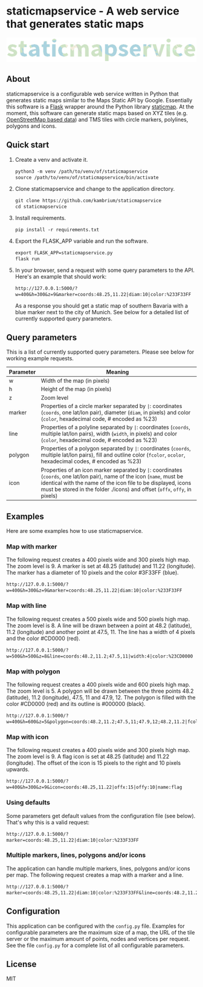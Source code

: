 staticmapservice - A web service that generates static maps
===========================================================

![staticmapservice logo](logo.png)

About
-----
staticmapservice is a configurable web service written in Python that generates static maps similar to the Maps Static API by Google. Essentially this software is a [Flask](http://flask.pocoo.org/) wrapper around the Python library [staticmap](https://github.com/komoot/staticmap). At the moment, this software can generate static maps based on XYZ tiles (e.g. [OpenStreetMap based data](https://wiki.openstreetmap.org/wiki/Tile_servers)) and TMS tiles with circle markers, polylines, polygons and icons.

Quick start
-----------
1. Create a venv and activate it.
    ```
    python3 -m venv /path/to/venv/of/staticmapservice
    source /path/to/venv/of/staticmapservice/bin/activate
    ```
2. Clone staticmapservice and change to the application directory.
    ```
    git clone https://github.com/kambrium/staticmapservice
    cd staticmapservice
    ```
3. Install requirements.
    ```
    pip install -r requirements.txt
    ```
4. Export the FLASK_APP variable and run the software.
    ```
    export FLASK_APP=staticmapservice.py
    flask run
    ```
5. In your browser, send a request with some query parameters to the API. Here's an example that should work:
    ```
    http://127.0.0.1:5000/?w=400&h=300&z=9&marker=coords:48.25,11.22|diam:10|color:%233F33FF
    ```
    As a response you should get a static map of southern Bavaria with a blue marker next to the city of Munich. See below for a detailed list of currently supported query parameters.

Query parameters
----------------
This is a list of currently supported query parameters. Please see below for working example requests.

| Parameter | Meaning |
| --- | --- |
| w | Width of the map (in pixels) |
| h | Height of the map (in pixels) |
| z | Zoom level |
| marker | Properties of a circle marker separated by `\|`: coordinates (`coords`, one lat/lon pair), diameter (`diam`, in pixels) and color (`color`, hexadecimal code, # encoded as %23) |
| line | Properties of a polyline separated by `\|`: coordinates (`coords`, multiple lat/lon pairs), width (`width`, in pixels) and color (`color`, hexadecimal code, # encoded as %23) |
| polygon | Properties of a polygon separated by `\|`: coordinates (`coords`, multiple lat/lon pairs), fill and outline color (`fcolor`, `ocolor`, hexadecimal codes, # encoded as %23) |
| icon | Properties of an icon marker separated by `\|`: coordinates (`coords`, one lat/lon pair), name of the icon (`name`, must be identical with the name of the icon file to be displayed, icons must be stored in the folder ./icons) and offset (`offx`, `offy`, in pixels) |

Examples
--------
Here are some examples how to use staticmapservice.

### Map with marker
The following request creates a 400 pixels wide and 300 pixels high map. The zoom level is 9. A marker is set at 48.25 (latitude) and 11.22 (longitude). The marker has a diameter of 10 pixels and the color #3F33FF (blue).
```
http://127.0.0.1:5000/?w=400&h=300&z=9&marker=coords:48.25,11.22|diam:10|color:%233F33FF
```

### Map with line
The following request creates a 500 pixels wide and 500 pixels high map. The zoom level is 8. A line will be drawn between a point at 48.2 (latitude), 11.2 (longitude) and another point at 47.5, 11. The line has a width of 4 pixels and the color #CD0000 (red).
```
http://127.0.0.1:5000/?w=500&h=500&z=8&line=coords:48.2,11.2;47.5,11|width:4|color:%23CD0000
```

### Map with polygon
The following request creates a 400 pixels wide and 600 pixels high map. The zoom level is 5. A polygon will be drawn between the three points 48.2 (latitude), 11.2 (longitude), 47.5, 11 and 47.9, 12. The polygon is filled with the color #CD0000 (red) and its outline is #000000 (black).
```
http://127.0.0.1:5000/?w=400&h=600&z=5&polygon=coords:48.2,11.2;47.5,11;47.9,12;48.2,11.2|fcolor:%23CD0000|ocolor:%23000000
```

### Map with icon
The following request creates a 400 pixels wide and 300 pixels high map. The zoom level is 9. A flag icon is set at 48.25 (latitude) and 11.22 (longitude). The offset of the icon is 15 pixels to the right and 10 pixels upwards.
```
http://127.0.0.1:5000/?w=400&h=300&z=9&icon=coords:48.25,11.22|offx:15|offy:10|name:flag
```

### Using defaults
Some parameters get default values from the configuration file (see below). That's why this is a valid request:
```
http://127.0.0.1:5000/?marker=coords:48.25,11.22|diam:10|color:%233F33FF
```

### Multiple markers, lines, polygons and/or icons
The application can handle multiple markers, lines, polygons and/or icons per map. The following request creates a map with a marker and a line.
```
http://127.0.0.1:5000/?marker=coords:48.25,11.22|diam:10|color:%233F33FF&line=coords:48.2,11.2;47.5,11|width:4|color:%23CD0000
```

Configuration
-------------
This application can be configured with the `config.py` file. Examples for configurable parameters are the maximum size of a map, the URL of the tile server or the maximum amount of points, nodes and vertices per request. See the file `config.py` for a complete list of all configurable parameters.

License
-------
MIT